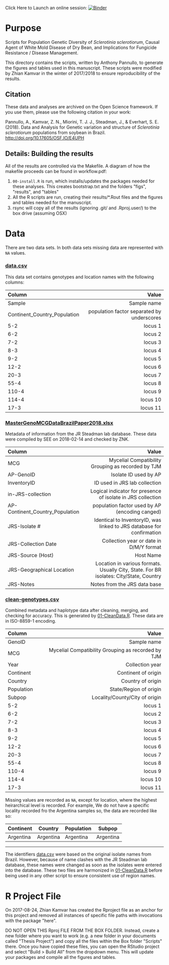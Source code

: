 
Click Here to Launch an online session: [![Binder](http://mybinder.org/badge.svg)](http://beta.mybinder.org/v2/gh/everhartlab/brazil-sclerotinia-2017/master?urlpath=rstudio)

Purpose
=======

Scripts for Population Genetic Diversity of *Sclerotinia sclerotiorum*, Causal Agent of White Mold Disease of Dry Bean, and Implications for Fungicide Resistance / Disease Management.

This directory contains the scripts, written by Anthony Pannullo, to generate the figures and tables used in this manuscript. These scripts were modified by Zhian Kamvar in the winter of 2017/2018 to ensure reproducibility of the results.  

Citation
---------

These data and analyses are archived on the Open Science framework. If you use them, please use the following citation in your work:

Pannullo, A., Kamvar, Z. N., Miorini, T. J. J., Steadman, J., & Everhart, S. E. (2018). Data and Analysis for Genetic variation and structure of _Sclerotinia sclerotiorum_ populations from soybean in Brazil. http://doi.org/10.17605/OSF.IO/E4UPH 

Details: Building the results
-----------------------------

All of the results are controlled via the Makefile. A diagram of how the makefile proceeds can be found in workflow.pdf:

 1. `00-install.R` is run, which installs/updates the packages needed for these analyses. This creates bootstrap.txt and the folders "figs", "results", and "tables"
 2. All the R scripts are run, creating their results/*.Rout files and the figures and tables needed for the manuscript.
 3. rsync will copy all of the results (ignoring .git/ and .Rproj.user/) to the box drive (assuming OSX)
 
 
Data
=====

There are two data sets. In both data sets missing data are represented with 
`NA` values. 

### [data.csv]

This data set contains genotypes and location names with the following columns:

|Column                       |                                     Value |
|:----------------------------|------------------------------------------:|
|Sample                       | Sample name                               |
|Continent_Country_Population | population factor separated by underscores|
|5-2                          | locus  1                                  |
|6-2                          | locus  2                                  |
|7-2                          | locus  3                                  |
|8-3                          | locus  4                                  |
|9-2                          | locus  5                                  |
|12-2                         | locus  6                                  |
|20-3                         | locus  7                                  |
|55-4                         | locus  8                                  |
|110-4                        | locus  9                                  |
|114-4                        | locus 10                                  |
|17-3                         | locus 11                                  |


### [MasterGenoMCGDataBrazilPaper2018.xlsx]

Metadata of information from the JR Steadman lab database. These data were 
compiled by SEE on 2018-02-14 and checked by ZNK. 

|Column                          |                                               Value|
|:-------------------------------|---------------------------------------------------:|
|MCG                             | Mycelial Compatibility Grouping as recorded by TJM |
|AP-GenoID                       | Isolate ID used by AP                              |
|InventoryID                     | ID used in JRS lab collection                      |
|in-JRS-collection               | Logical indicator for presence of isolate in JRS collection|
|AP-Continent_Country_Population | population factor used by AP (encoding canged)     |
|JRS-Isolate #                   | Identical to InventoryID, was linked to JRS database for confirmation |
|JRS-Collection Date             | Collection year or date in D/M/Y format            |
|JRS-Source (Host)               | Host Name                                          |
|JRS-Geographical Location       | Location in various formats. Usually City, State. For BR isolates: City/State, Country |
|JRS-Notes                       | Notes from the JRS data base                       |


### [clean-genotypes.csv]

Combined metadata and haplotype data after cleaning, merging, and checking for
accuracy. This is generated by [01-CleanData.R]. These data are in ISO-8859-1
encoding. 

|Column     |                                              Value |
|:----------|---------------------------------------------------:|
|GenoID     | Sample name                                        |
|MCG        | Mycelial Compatibility Grouping as recorded by TJM |
|Year       | Collection year                                    |
|Continent  | Continent of origin                                |
|Country    | Country of origin                                  |
|Population | State/Region of origin                             |
|Subpop     | Locality/County/City of origin                     |
|5-2        | locus  1                                           |
|6-2        | locus  2                                           |
|7-2        | locus  3                                           |
|8-3        | locus  4                                           |
|9-2        | locus  5                                           |
|12-2       | locus  6                                           |
|20-3       | locus  7                                           |
|55-4       | locus  8                                           |
|110-4      | locus  9                                           |
|114-4      | locus 10                                           |
|17-3       | locus 11                                           |

Missing values are recorded as `NA`, except for location, where the highest
heirarchical level is recorded. For example, We do not have a specific locality
recorded fro the Argentina samples so, the data are recorded like so:

| Continent | Country   | Population | Subpop    |
|-----------|-----------|------------|-----------|
| Argentina | Argentina | Argentina  | Argentina | 

----------------------------------------------------------------------------

The identifiers [data.csv] were based on the original isolate names from Brazil.
However, because of name clashes with the JR Steadman lab database, these names 
were changed as soon as the isolates were entered into the database. These two
files are harmonized in [01-CleanData.R] before being used in any other script
to ensure consistent use of region names. 
 
R Project File
==============

On 2017-08-24, Zhian Kamvar has created the Rproject file as an anchor for this project and removed all instances of specific file paths with invocations with the package "here".

DO NOT OPEN THIS Rproj FILE FROM THE BOX FOLDER. Instead, create a new folder where you want to work (e.g. a new folder in your documents called "Thesis Project") and copy all the files within the Box folder "Scripts" there. Once you have copied these files, you can open the RStudio project and select "Build > Build All" from the dropdown menu. This will update your packages and compile all the figures and tables.


[data.csv]: data/data.csv
[MasterGenoMCGDataBrazilPaper2018.xlsx]: data/MasterGenoMCGDataBrazilPaper2018.xlsx
[01-CleanData.R]: 01-CleanData.R
[clean-genotypes.csv]: data/clean-genotypes.csv
